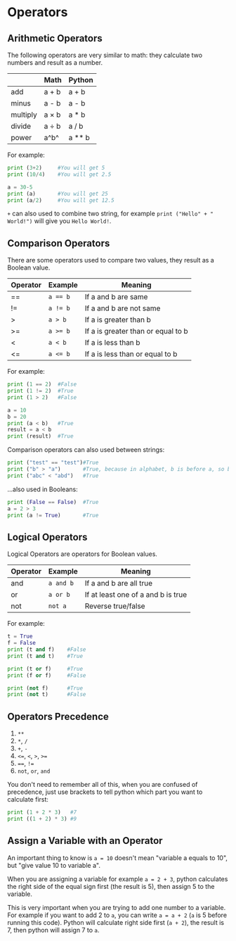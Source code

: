 # Operators

## Arithmetic Operators

The following operators are very similar to math: they calculate two numbers and result as a number.

|          | Math  | Python |
| -------- | ----- | ------ |
| add      | a + b | a + b  |
| minus    | a - b | a - b  |
| multiply | a × b | a * b  |
| divide   | a ÷ b | a / b  |
| power    | a^b^  | a ** b |

For example:

```python
print (3+2)     #You will get 5
print (10/4)    #You will get 2.5

a = 30-5
print (a)       #You will get 25
print (a/2)     #You will get 12.5
```

`+` can also used to combine two string, for example `print ("Hello" + " World!")` will give you `Hello World!`.

## Comparison Operators

There are some operators used to compare two values, they result as a Boolean value.

| Operator | Example  | Meaning                            |
| -------- | -------- | ---------------------------------- |
| ==       | `a == b` | If a and b are same                |
| !=       | `a != b` | If a and b are not same            |
| >        | `a > b`  | If a is greater than b             |
| >=       | `a >= b` | If a is greater than or equal to b |
| <        | `a < b`  | If a is less than b                |
| <=       | `a <= b` | If a is less than or equal to b    |

For example:

```python
print (1 == 2)  #False
print (1 != 2)  #True
print (1 > 2)   #False

a = 10
b = 20
print (a < b)   #True
result = a < b
print (result)  #True
```

Comparison operators can also used between strings:

```python
print ("test" == "test")#True
print ("b" > "a")       #True, because in alphabet, b is before a, so b is greater than a
print ("abc" < "abd")   #True
```

...also used in Booleans:

```Python
print (False == False)  #True
a = 2 > 3
print (a != True)       #True
```

## Logical Operators

Logical Operators are operators for Boolean values.

| Operator | Example   | Meaning                            |
| -------- | --------- | ---------------------------------- |
| and      | `a and b` | If a and b are all true            |
| or       | `a or b`  | If at least one of a and b is true |
| not      | `not a`   | Reverse true/false                 |

For example:

```python
t = True
f = False
print (t and f)    #False
print (t and t)    #True

print (t or f)     #True
print (f or f)     #False

print (not f)      #True
print (not t)      #False
```

## Operators Precedence

1. `**`
2. `*`, `/`
3. `+`, `-`
4. `<=`, `<`, `>`, `>=`
5. `==`, `!=`
6. `not`, `or`, `and`

You don't need to remember all of this, when you are confused of precedence, just use brackets to tell python which part you want to calculate first:

```python
print (1 + 2 * 3)   #7
print ((1 + 2) * 3) #9
```

## Assign a Variable with an Operator

An important thing to know is `a = 10` doesn't mean "variable a equals to 10", but "give value 10 to variable a".

When you are assigning a variable for example `a = 2 + 3`, python calculates the right side of the equal sign first (the result is 5), then assign 5 to the variable.

This is very important when you are trying to add one number to a variable. For example if you want to add 2 to `a`, you can write `a = a + 2` (`a` is 5 before running this code). Python will calculate right side first (`a + 2`), the result is 7, then python will assign 7 to `a`.